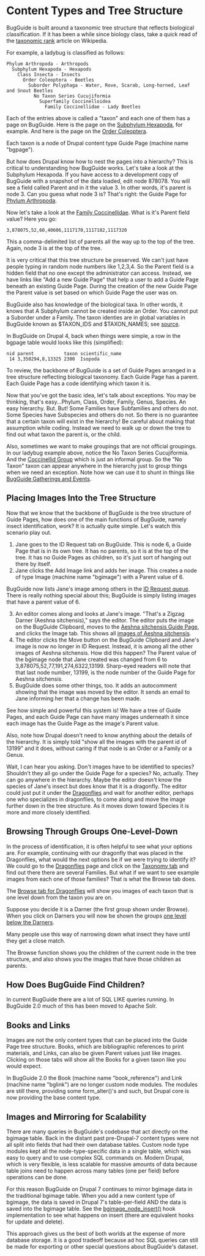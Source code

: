 # Content Types and Tree Structure

BugGuide is built around a taxonomic tree structure that reflects biological classification. If it has been a while since biology class, take a quick read of the [taxonomic rank](https://en.wikipedia.org/wiki/Taxonomic_rank) article on Wikipedia.

For example, a ladybug is classified as follows:

    Phylum Arthropoda - Arthropods
      Subphylum Hexapoda - Hexapods
        Class Insecta - Insects
          Order Coleoptera - Beetles
            Suborder Polyphaga - Water, Rove, Scarab, Long-horned, Leaf and Snout Beetles
              No Taxon Series Cucujiformia
                Superfamily Coccinelloidea
                  Family Coccinellidae - Lady Beetles

Each of the entries above is called a "taxon" and each one of them has a page on BugGuide. Here is the page on the [Subphylum Hexapoda](https://bugguide.net/node/view/878075), for example. And here is the page on the [Order Coleoptera](https://bugguide.net/node/view/60).

Each taxon is a node of Drupal content type Guide Page (machine name "bgpage").

But how does Drupal know how to nest the pages into a hierarchy? This is critical to understanding how BugGuide works. Let's take a look at the Subphylum Hexapoda. If you have access to a development copy of BugGuide with a snapshot of the data loaded, edit node 878078. You will see a field called Parent and in it the value 3. In other words, it's parent is node 3. Can you guess what node 3 is? That's right: the Guide Page for [Phylum Arthropoda](https://bugguide.net/node/view/3).

Now let's take a look at the [Family Coccinellidae](https://bugguide.net/node/view/179). What is it's Parent field value? Here you go:

```
3,878075,52,60,40606,1117170,1117182,1117320
```

This a comma-delimited list of parents all the way up to the top of the tree. Again, node 3 is at the top of the tree.

It is very critical that this tree structure be preserved. We can't just have people typing in random node numbers like 1,2,3,4. So the Parent field is a hidden field that no one except the administrator can access. Instead, we have links like "Add a new Guide Page" that help a user to add a Guide Page beneath an existing Guide Page. During the creation of the new Guide Page the Parent value is set based on which Guide Page the user was on.

BugGuide also has knowledge of the biological taxa. In other words, it knows that A Subphylum cannot be created inside an Order. You cannot put a Suborder under a Family. The taxon identies are in global variables in BugGuide known as $TAXON_IDS and $TAXON_NAMES; see [source](https://github.com/bugguide/bugguide/blob/main/sites/all/modules/custom/bg/bg_globals.inc#L14).

In BugGuide on Drupal 4, back when things were simple, a row in the bgpage table would looks like this (simplified):

    nid parent           taxon scientific_name
     14 3,350294,8,13325 2300  Isopoda

To review, the backbone of BugGuide is a set of Guide Pages arranged in a tree structure reflecting biological taxonomy. Each Guide Page has a parent. Each Guide Page has a code identifying which taxon it is.

Now that you've got the basic idea, let's talk about exceptions. You may be thinking, that's easy...Phylum, Class, Order, Family, Genus, Species. An easy hierarchy. But. But! Some Families have Subfamilies and others do not. Some Species have Subspecies and others do not. So there is no guarantee that a certain taxon will exist in the hierarchy! Be careful about making that assumption while coding. Instead we need to walk up or down the tree to find out what taxon the parent is, or the child.

Also, sometimes we want to make groupings that are not official groupings. In our ladybug example above, notice the No Taxon Series Cucujiformia. And the [Coccinellid Group](https://bugguide.net/node/view/1117320/tree) which is just an informal group. So the "No Taxon" taxon can appear anywhere in the hierarchy just to group things when we need an exception. Note how we can use it to shunt in things like [BugGuide Gatherings and Events](https://bugguide.net/node/view/129337/tree). 

## Placing Images Into the Tree Structure

Now that we know that the backbone of BugGuide is the tree structure of Guide Pages, how does one of the main functions of BugGuide, namely insect identification, work? It is actually quite simple. Let's watch this scenario play out.

1. Jane goes to the ID Request tab on BugGuide. This is node 6, a Guide Page that is in its own tree. It has no parents, so it is at the top of the tree. It has no Guide Pages as children, so it's just sort of hanging out there by itself.
2. Jane clicks the Add Image link and adds her image. This creates a node of type Image (machine name "bgimage") with a Parent value of 6.

BugGuide now lists Jane's image among others in the [ID Request queue](https://bugguide.net/node/view/6/bgimage). There is really nothing special about this; BugGuide is simply listing images that have a parent value of 6.

3. An editor comes along and looks at Jane's image. "That's a Zigzag Darner (Aeshna sitchensis)," says the editor. The editor puts the image on the BugGuide Clipboard, moves to the [Aeshna sitchensis Guide Page](), and clicks the Image tab. This shows all [images of Aeshna sitchensis](https://bugguide.net/node/view/13199/bgimage).
4. The editor clicks the Move button on the BugGuide Clipboard and Jane's image is now no longer in ID Request. Instead, it is among all the other images of Aeshna sitchensis. How did this happen? The Parent value of the bgimage node that Jane created was changed from 6 to 3,878075,52,77,191,274,6322,13199. Sharp-eyed readers will note that that last node number, 13199, is the node number of the Guide Page for Aeshna sitchensis.
5. BugGuide does some other things, too. It adds an autocomment showing that the image was moved by the editor. It sends an email to Jane informing her that a change has been made.

See how simple and powerful this system is! We have a tree of Guide Pages, and each Guide Page can have many images underneath it since each image has the Guide Page as the image's Parent value.

Also, note how Drupal doesn't need to know anything about the details of the hierarchy. It is simply told "show all the images with the parent id of 13199" and it does, without caring if that node is an Order or a Family or a Genus.

Wait, I can hear you asking. Don't images have to be identified to species? Shouldn't they all go under the Guide Page for a species? No, actually. They can go anywhere in the hierarchy. Maybe the editor doesn't know the species of Jane's insect but does know that it is a dragonfly. The editor could just put it under the [Dragonflies](https://bugguide.net/node/view/191) and wait for another editor, perhaps one who specializes in dragonflies, to come along and move the image further down in the tree structure. As it moves down toward Species it is more and more closely identified.

## Browsing Through Groups One-Level-Down

In the process of identification, it is often helpful to see what your options are. For example, continuing with our dragonfly that was placed in the Dragonflies, what would the next options be if we were trying to identify it? We could go to the [Dragonflies](https://bugguide.net/node/view/191) page and click on the [Taxonomy tab](https://bugguide.net/node/view/191/tree) and find out there there are several Families. But what if we want to see example images from each one of those families? That is what the Browse tab does.

The [Browse tab for Dragonflies](https://bugguide.net/node/view/191/bgpage) will show you images of each taxon that is one level down from the taxon you are on.

Suppose you decide it is a Darner (the first group shown under Browse). When you click on Darners you will now be shown the groups [one level below the Darners](https://bugguide.net/node/view/274/bgpage).

Many people use this way of narrowing down what insect they have until they get a close match.

The Browse function shows you the children of the current node in the tree structure, and also shows you the images that have those children as parents.

## How Does BugGuide Find Children?

In current BugGuide there are a lot of SQL LIKE queries running. In BugGuide 2.0 much of this has been moved to Apache Solr.

## Books and Links

Images are not the only content types that can be placed into the Guide Page tree structure. Books, which are bibliographic references to print materials, and Links, can also be given Parent values just like images. Clicking on those tabs will show all the Books for a given taxon like you would expect.

In BugGuide 2.0 the Book (machine name "book_reference") and Link (machine name "bglink") are no longer custom node modules. The modules are still there, providing some form_alter()'s and such, but Drupal core is now providing the base content type.

## Images and Mirroring for Scalability

There are many queries in BugGuide's codebase that act directly on the bgimage table. Back in the distant past pre-Drupal-7 content types were not all split into fields that had their own database tables. Custom node type modules kept all the node-type-specific data in a single table, which was easy to query and to use complex SQL commands on. Modern Drupal, which is very flexible, is less scalable for massive amounts of data because table joins need to happen across many tables (one per field) before operations can be done.

For this reason BugGuide on Drupal 7 continues to mirror bgimage data in the traditional bgimage table. When you add a new content type of bgimage, the data is saved in Drupal 7's table-per-field AND the data is saved into the bgimage table. See the [bgimage_node_insert()](https://github.com/bugguide/bugguide/blob/main/sites/all/modules/custom/bgimage/bgimage.module#L363) hook implementation to see what happens on insert (there are equivalent hooks for update and delete).

This approach gives us the best of both worlds at the expense of more database storage. It is a good tradeoff because ad hoc SQL queries can still be made for exporting or other special questions about BugGuide's dataset.
